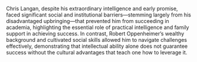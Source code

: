 Chris Langan, despite his extraordinary intelligence and early promise, faced significant social and institutional barriers—stemming largely from his disadvantaged upbringing—that prevented him from succeeding in academia, highlighting the essential role of practical intelligence and family support in achieving success. In contrast, Robert Oppenheimer’s wealthy background and cultivated social skills allowed him to navigate challenges effectively, demonstrating that intellectual ability alone does not guarantee success without the cultural advantages that teach one how to leverage it.
